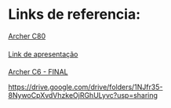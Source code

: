 # Links de referencia:
[Archer C80](https://negociun.com.br/products/archer-c80)
####
[Link de apresentação](https://drive.google.com/file/d/1DJFYTI9bxqvsWLbllFGXVYzQ7qLqiwyF/view?usp=sharing)
####
[Archer C6 - FINAL](https://negociun.com.br/products/archer-c6)



https://drive.google.com/drive/folders/1NJfr35-8NywoCpXvdVhzkeOjRGhULyvc?usp=sharing
